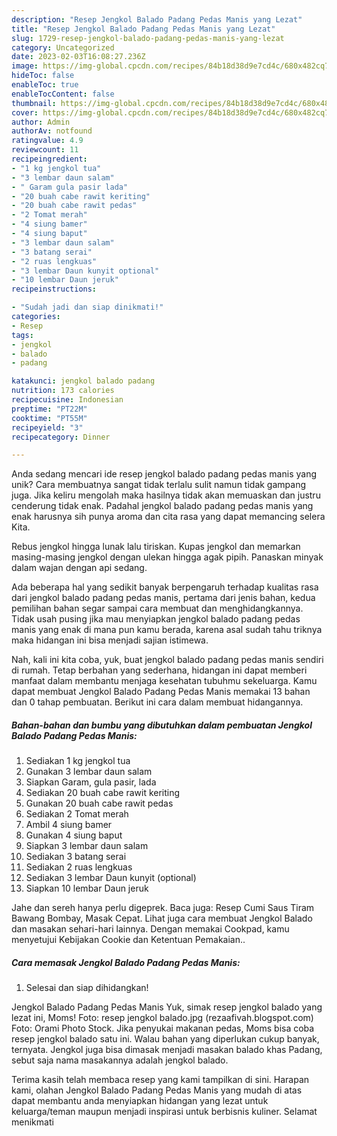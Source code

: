 ```yaml
---
description: "Resep Jengkol Balado Padang Pedas Manis yang Lezat"
title: "Resep Jengkol Balado Padang Pedas Manis yang Lezat"
slug: 1729-resep-jengkol-balado-padang-pedas-manis-yang-lezat
category: Uncategorized
date: 2023-02-03T16:08:27.236Z
image: https://img-global.cpcdn.com/recipes/84b18d38d9e7cd4c/680x482cq70/jengkol-balado-padang-pedas-manis-foto-resep-utama.jpg
hideToc: false
enableToc: true
enableTocContent: false
thumbnail: https://img-global.cpcdn.com/recipes/84b18d38d9e7cd4c/680x482cq70/jengkol-balado-padang-pedas-manis-foto-resep-utama.jpg
cover: https://img-global.cpcdn.com/recipes/84b18d38d9e7cd4c/680x482cq70/jengkol-balado-padang-pedas-manis-foto-resep-utama.jpg
author: Admin
authorAv: notfound
ratingvalue: 4.9
reviewcount: 11
recipeingredient:
- "1 kg jengkol tua"
- "3 lembar daun salam"
- " Garam gula pasir lada"
- "20 buah cabe rawit keriting"
- "20 buah cabe rawit pedas"
- "2 Tomat merah"
- "4 siung bamer"
- "4 siung baput"
- "3 lembar daun salam"
- "3 batang serai"
- "2 ruas lengkuas"
- "3 lembar Daun kunyit optional"
- "10 lembar Daun jeruk"
recipeinstructions:

- "Sudah jadi dan siap dinikmati!"
categories:
- Resep
tags:
- jengkol
- balado
- padang

katakunci: jengkol balado padang 
nutrition: 173 calories
recipecuisine: Indonesian
preptime: "PT22M"
cooktime: "PT55M"
recipeyield: "3"
recipecategory: Dinner

---
```





Anda sedang mencari ide resep jengkol balado padang pedas manis yang unik? Cara membuatnya sangat tidak terlalu sulit namun tidak gampang juga. Jika keliru mengolah maka hasilnya tidak akan memuaskan dan justru cenderung tidak enak. Padahal jengkol balado padang pedas manis yang enak harusnya sih punya aroma dan cita rasa yang dapat memancing selera Kita.





Rebus jengkol hingga lunak lalu tiriskan. Kupas jengkol dan memarkan masing-masing jengkol dengan ulekan hingga agak pipih. Panaskan minyak dalam wajan dengan api sedang.

Ada beberapa hal yang sedikit banyak berpengaruh terhadap kualitas rasa dari jengkol balado padang pedas manis, pertama dari jenis bahan, kedua pemilihan bahan segar sampai cara membuat dan menghidangkannya. Tidak usah pusing jika mau menyiapkan jengkol balado padang pedas manis yang enak di mana pun kamu berada, karena asal sudah tahu triknya maka hidangan ini bisa menjadi sajian istimewa.






Nah, kali ini kita coba, yuk, buat jengkol balado padang pedas manis sendiri di rumah. Tetap berbahan yang sederhana, hidangan ini dapat memberi manfaat dalam membantu menjaga kesehatan tubuhmu sekeluarga. Kamu dapat membuat Jengkol Balado Padang Pedas Manis memakai 13 bahan dan 0 tahap pembuatan. Berikut ini cara dalam membuat hidangannya.

<!--inarticleads1-->

##### Bahan-bahan dan bumbu yang dibutuhkan dalam pembuatan Jengkol Balado Padang Pedas Manis:

1. Sediakan 1 kg jengkol tua
1. Gunakan 3 lembar daun salam
1. Siapkan  Garam, gula pasir, lada
1. Sediakan 20 buah cabe rawit keriting
1. Gunakan 20 buah cabe rawit pedas
1. Sediakan 2 Tomat merah
1. Ambil 4 siung bamer
1. Gunakan 4 siung baput
1. Siapkan 3 lembar daun salam
1. Sediakan 3 batang serai
1. Sediakan 2 ruas lengkuas
1. Sediakan 3 lembar Daun kunyit (optional)
1. Siapkan 10 lembar Daun jeruk


Jahe dan sereh hanya perlu digeprek. Baca juga: Resep Cumi Saus Tiram Bawang Bombay, Masak Cepat. Lihat juga cara membuat Jengkol Balado dan masakan sehari-hari lainnya. Dengan memakai Cookpad, kamu menyetujui Kebijakan Cookie dan Ketentuan Pemakaian.. 

<!--inarticleads2-->

##### Cara memasak Jengkol Balado Padang Pedas Manis:


1. Selesai dan siap dihidangkan!

Jengkol Balado Padang Pedas Manis Yuk, simak resep jengkol balado yang lezat ini, Moms! Foto: resep jengkol balado.jpg (rezaafivah.blogspot.com) Foto: Orami Photo Stock. Jika penyukai makanan pedas, Moms bisa coba resep jengkol balado satu ini. Walau bahan yang diperlukan cukup banyak, ternyata. Jengkol juga bisa dimasak menjadi masakan balado khas Padang, sebut saja nama masakannya adalah jengkol balado. 

Terima kasih telah membaca resep yang kami tampilkan di sini. Harapan kami, olahan Jengkol Balado Padang Pedas Manis yang mudah di atas dapat membantu anda menyiapkan hidangan yang lezat untuk keluarga/teman maupun menjadi inspirasi untuk berbisnis kuliner. Selamat menikmati
